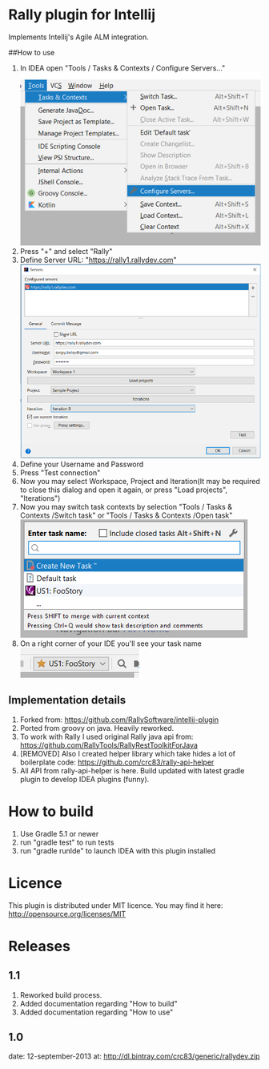 # Rally plugin for Intellij
Implements Intellij's Agile ALM integration.

##How to use

1. In IDEA open "Tools / Tasks & Contexts / Configure Servers..."
![](img/ConfigureServers.png)
2. Press "+" and select "Rally"
3. Define Server URL: "https://rally1.rallydev.com"
![](img/ConfigureConnection.png)
4. Define your Username and Password
5. Press "Test connection"
6. Now you may select Workspace, Project and Iteration(It may be required to close this dialog and open it again, or press "Load projects", "Iterations")
7. Now you may switch task contexts by selection "Tools / Tasks & Contexts /Switch task" or "Tools / Tasks & Contexts /Open task" 
![](img/OpenTask.png)
8. On a right corner of your IDE you'll see your task name
![](img/ActiveTask.png)

## Implementation details

1. Forked from: https://github.com/RallySoftware/intellij-plugin
2. Ported from groovy on java. Heavily reworked.
3. To work with Rally I used original Rally java api from: https://github.com/RallyTools/RallyRestToolkitForJava
4. [REMOVED] Also I created helper library which take hides a lot of boilerplate code: https://github.com/crc83/rally-api-helper
5. All API from rally-api-helper is here. Build updated with latest gradle plugin to develop IDEA plugins (funny).

# How to build

1. Use Gradle 5.1 or newer
2. run "gradle test" to run tests
3. run "gradle runIde" to launch IDEA with this plugin installed

# Licence
This plugin is distributed under MIT licence. You may find it here:
http://opensource.org/licenses/MIT

# Releases
## 1.1
1. Reworked build process.
2. Added documentation regarding "How to build"
3. Added documentation regarding "How to use"

## 1.0
date: 12-september-2013
at: http://dl.bintray.com/crc83/generic/rallydev.zip